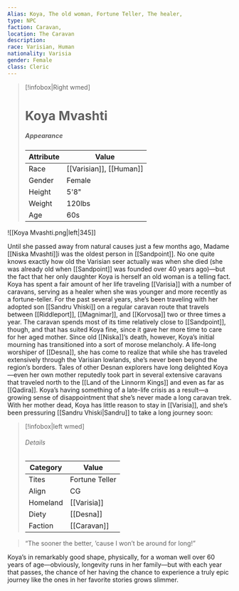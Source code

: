 ```yaml
---
Alias: Koya, The old woman, Fortune Teller, The healer,
type: NPC 
faction: Caravan,
location: The Caravan 
description:  
race: Varisian, Human
nationality: Varisia
gender: Female
class: Cleric
---
```


> [!infobox|Right wmed]
> # Koya Mvashti
> ##### Appearance
> | Attribute |  Value
> | ---- | ---- |
> | Race | [[Varisian]], [[Human]] |
> | Gender | Female |
> | Height | 5'8" |
> | Weight | 120lbs |
> | Age | 60s |


![[Koya Mvashti.png|left|345]]


Until she passed away from natural causes just a few months ago, Madame [[Niska Mvashti]]i was the oldest person in [[Sandpoint]]. No one quite knows exactly how old the Varisian seer actually was when she died (she was already old when [[Sandpoint]] was founded over 40 years ago)—but the fact that her only daughter Koya is herself an old woman is a telling fact. Koya has spent a fair amount of her life traveling [[Varisia]] with a number of caravans, serving as a healer when she was younger and more recently as a fortune-teller. For the past several years, she’s been traveling with her adopted son [[Sandru Vhiski]] on a regular caravan route that travels between
[[Riddleport]], [[Magnimar]], and [[Korvosa]] two or three times a year. The caravan spends most of its time relatively close to [[Sandpoint]], though, and that has suited Koya fine, since it gave her more time to care for her aged mother. Since old [[Niska]]’s death, however, Koya’s initial mourning has transitioned into a sort of morose melancholy. A life-long worshiper of [[Desna]], she has come to realize that while she has traveled extensively through the Varisian lowlands, she’s never been beyond the region’s borders. Tales of other Desnan explorers have long delighted Koya—even her own mother reputedly took part in several extensive caravans that traveled north to the [[Land of the Linnorm Kings]] and even as far as [[Qadira]]. Koya’s having something of a late-life crisis as a result—a growing sense of disappointment that she’s never made a long caravan trek. With her mother dead, Koya has little reason to stay in [[Varisia]], and she’s been pressuring [[Sandru Vhiski|Sandru]] to take a long journey soon:

> [!infobox|left wmed]
> ###### Details
> | Category | Value
> | ---- | ---- |
> | Tites | Fortune Teller |
> | Align | CG |
> | Homeland | [[Varisia]] |
> | Diety | [[Desna]] |
> | Faction | [[Caravan]] |

>“The sooner the better, ’cause I won’t be around for long!”

Koya’s in remarkably good shape, physically, for a woman well over 60 years of age—obviously, longevity runs in her family—but with each year that passes, the chance of her having the chance to experience a truly epic journey like the ones in her favorite stories grows slimmer.

